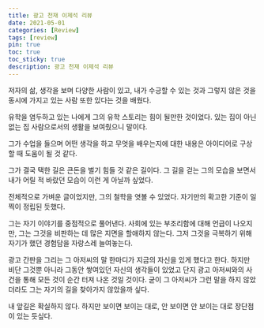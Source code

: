 ```yaml
---
title: 광고 천재 이제석 리뷰
date: 2021-05-01
categories: [Review]
tags: [review]
pin: true
toc: true
toc_sticky: true
description: 광고 천재 이제석 리뷰
---
```


저자의 삶, 생각을 보며 다양한 사람이 있고, 내가 수긍할 수 있는 것과 그렇지 않은 것을 동시에 가지고 있는 사람 또한 있다는 것을 배웠다.

유학을 염두하고 있는 나에게 그의 유학 스토리는 힘이 될만한 것이었다. 있는 집이 아닌 없는 집 사람으로서의 생활을 보여줬으니 말이다.

그가 수업을 들으며 어떤 생각을 하고 무엇을 배우는지에 대한 내용은 아이디어로 구상할 때 도움이 될 것 같다.

그가 결국 택한 길은 큰돈을 벌기 힘들 것 같은 길이다. 그 길을 걷는 그의 모습을 보면서 내가 어릴 적 바랐던 모습이 이런 게 아닐까 싶었다.

전체적으로 가벼운 글이었지만, 그의 철학을 엿볼 수 있었다. 자기만의 확고한 기준이 일찍이 정립된 듯했다.

그는 자기 이야기를 중점적으로 풀어낸다. 사회에 있는 부조리함에 대해 언급이 나오지만, 그는 그것을 비판하는 데 많은 지면을 할애하지 않는다. 그저 그것을 극복하기 위해 자기가 했던 경험담을 자랑스레 늘여놓는다.

광고 간판을 그리는 그 아저씨의 말 한마디가 지금의 자신을 있게 했다고 한다. 하지만 비단 그것뿐 아니라 그동안 쌓여있던 자신의 생각들이 있었고 단지 광고 아저씨와의 사건을 통해 모든 것이 순간 터져 나온 것일 것이다. 굳이 그 아저씨가 그런 말을 하지 않았더라도 그는 자기의 길을 찾아가지 않았을까 싶다.

내 앞길은 확실하지 않다. 하지만 보이면 보이는 대로, 안 보이면 안 보이는 대로 장단점이 있는 듯싶다.